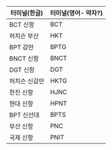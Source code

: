 
| 터미널(한글) | 터미널(영어- 약자?) |
| ------- | ------------ |
| BCT 신항  | BCT          |
| 허치슨 부산  | HKT          |
| BPT 감만  | BPTG         |
| BNCT 신항 | BNCT         |
| DGT 신항  | DGT          |
| 허치슨 신감만 | HKTG         |
| 한진 신항   | HJNC         |
| 현대 신항   | HPNT         |
| BPT 신선대 | BPTS         |
| 부산 신항   | PNC          |
| 국제 신항   | PNIT         |
